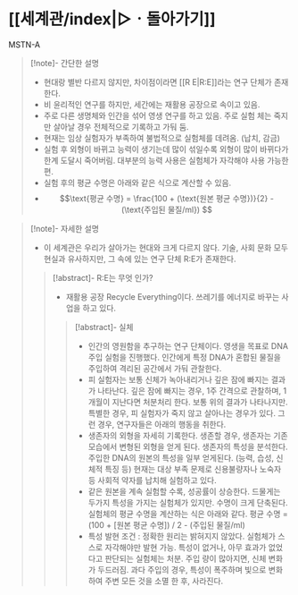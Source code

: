 # [[세계관/index|▷ㆍ돌아가기]]
MSTN-A
> [!note]- 간단한 설명 
> - 현대랑 별반 다르지 않지만, 차이점이라면 [[R E|R:E]]라는 연구 단체가 존재 한다.
> - 비 윤리적인 연구를 하지만, 세간에는 재활용 공장으로 속이고 있음.
> - 주로 다른 생명체와 인간을 섞어 영생 연구를 하고 있음. 주로 실험 체는 죽지만 살아날 경우 전체적으로 기록하고 가둬 둠.
> - 현재는 임상 실험자가 부족하여 불법적으로 실험체를 데려옴. (납치, 감금)
> - 실험 후 외형이 바뀌고 능력이 생기는데 많이 섞일수록 외형이 많이 바뀌다가 한계 도달시 죽어버림. 대부분의 능력 사용은 실험체가 자각해야 사용 가능한 편.
> - 실험 후의 평균 수명은 아래와 같은 식으로 계산할 수 있음.
> - $$\text{평균 수명} = \frac{100 + (\text{원본 평균 수명})}{2} - (\text{주입된 물질/ml})
$$

> [!note]- 자세한 설명
> - 이 세계관은 우리가 살아가는 현대와 크게 다르지 않다. 기술, 사회 문화 모두 현실과 유사하지만, 그 속에 있는 연구 단체 R:E가 존재한다.
> > [!abstract]- R:E는 무엇 인가?
> > - 재활용 공장 Recycle Everything이다. 쓰레기를 에너지로 바꾸는 사업을 하고 있다.
> > > [!abstract]- 실체
> > > - 인간의 영원함을 추구하는 연구 단체이다. 영생을 목표로 DNA 주입 실험을 진행했다. 인간에게 특정 DNA가 혼합된 물질을 주입하여 격리된 공간에서 가둬 관찰한다.
> > > - 피 실험자는 보통 신체가 녹아내리거나 깊은 잠에 빠지는 결과가 나타난다. 깊은 잠에 빠지는 경우, 1주 간격으로 관찰하며, 1개월이 지난다면 처분처리 한다. 보통 위의 결과가 나타나지만. 특별한 경우, 피 실험자가 죽지 않고 살아나는 경우가 있다. 그런 경우, 연구자들은 아래의 행동을 취한다.
> > > - 생존자의 외형을 자세히 기록한다. 생존할 경우, 생존자는 기존 모습에서 변형된 외형을 얻게 된다. 생존자의 특성을 분석한다. 주입한 DNA의 원본의 특성을 일부 얻게된다. (능력, 습성, 신체적 특징 등) 현재는 대상 부족 문제로 신용불량자나 노숙자 등 사회적 약자를 납치해 실험하고 있다.
> > > - 같은 원본을 계속 실험할 수록, 성공률이 상승한다. 드물게는 두가지 특성을 가지는 실험체가 있지만. 수명이 크게 단축된다. 실험체의 평균 수명을 계산하는 식은 아래와 같다. 평균 수명 = (100 + \[원본 평균 수명]) / 2 - (주입된 물질/ml)
> > > - 특성 발현 조건 : 정확한 원리는 밝혀지지 않았다. 실험체가 스스로 자각해야만 발현 가능. 특성이 없거나, 아무 효과가 없었다고 판단되는 실험체는 처분. 주입 량이 많아지면, 신체 변화가 두드러짐. 과다 주입의 경우, 특성이 폭주하며 빛으로 변화하여 주변 모든 것을 소멸 한 후, 사라진다.



